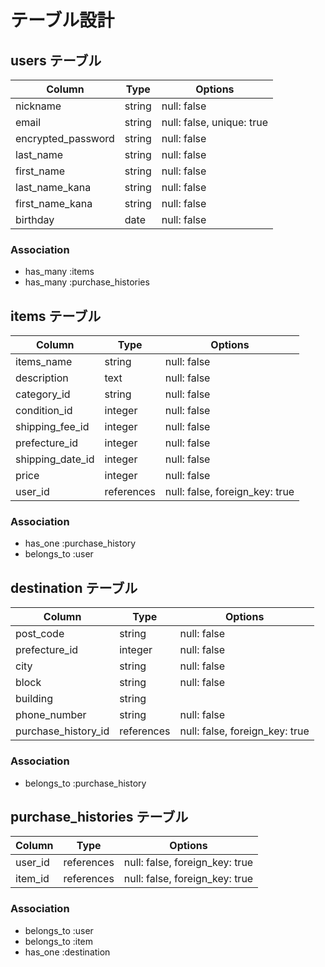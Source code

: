 # テーブル設計

## users テーブル

| Column                          | Type    | Options                   |
| ------------------------------- | ------- | ------------------------- |
| nickname                        | string  | null: false               |
| email                           | string  | null: false, unique: true |
| encrypted_password              | string  | null: false               |
| last_name                       | string  | null: false               |
| first_name                      | string  | null: false               |
| last_name_kana                  | string  | null: false               |
| first_name_kana                 | string  | null: false               |
| birthday                        | date    | null: false               |

### Association

- has_many :items
- has_many :purchase_histories

## items テーブル

| Column           | Type       | Options                        |
| ---------------- | ---------- | ------------------------------ |
| items_name       | string     | null: false                    |
| description      | text       | null: false                    |
| category_id      | string     | null: false                    |
| condition_id     | integer    | null: false                    |
| shipping_fee_id  | integer    | null: false                    |
| prefecture_id    | integer    | null: false                    |
| shipping_date_id | integer    | null: false                    |
| price            | integer    | null: false                    |
| user_id          | references | null: false, foreign_key: true |

### Association

- has_one :purchase_history
- belongs_to :user

## destination テーブル

| Column              | Type       | Options                        |
| ------------------- | ---------- | ------------------------------ |
| post_code           | string     | null: false                    |
| prefecture_id       | integer    | null: false                    |
| city                | string     | null: false                    |
| block               | string     | null: false                    |
| building            | string     |                                |
| phone_number        | string     | null: false                    |
| purchase_history_id | references | null: false, foreign_key: true |

### Association

- belongs_to :purchase_history

## purchase_histories テーブル

| Column        | Type       | Options                        |
| ------------- | ---------- | ------------------------------ |
| user_id       | references | null: false, foreign_key: true |
| item_id       | references | null: false, foreign_key: true |

### Association

- belongs_to :user
- belongs_to :item
- has_one :destination
